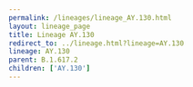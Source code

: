 ```yaml
---
permalink: /lineages/lineage_AY.130.html
layout: lineage_page
title: Lineage AY.130
redirect_to: ../lineage.html?lineage=AY.130
lineage: AY.130
parent: B.1.617.2
children: ['AY.130']
---
```

